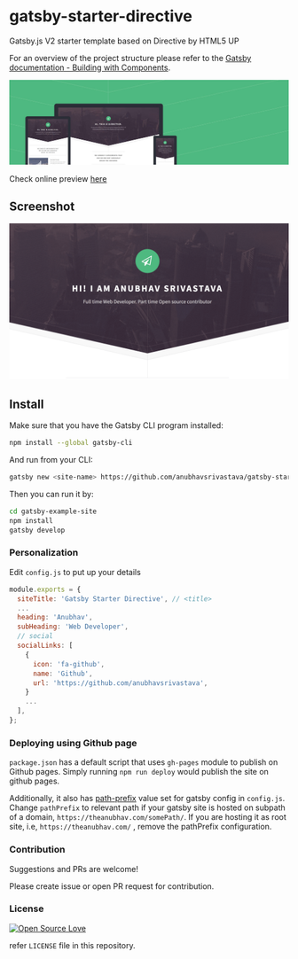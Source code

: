 # gatsby-starter-directive

Gatsby.js V2 starter template based on Directive by HTML5 UP

For an overview of the project structure please refer to the [Gatsby documentation - Building with Components](https://www.gatsbyjs.org/docs/building-with-components/).

![Screenshot](./src/assets/img/screenshots.jpg)

Check online preview [here](https://anubhavsrivastava.github.io/gatsby-starter-directive/)

## Screenshot

![Screenshot](./src/assets/img/demo.png)

## Install

Make sure that you have the Gatsby CLI program installed:

```sh
npm install --global gatsby-cli
```

And run from your CLI:

```sh
gatsby new <site-name> https://github.com/anubhavsrivastava/gatsby-starter-directive
```

Then you can run it by:

```sh
cd gatsby-example-site
npm install
gatsby develop
```

### Personalization

Edit `config.js` to put up your details

```javascript
module.exports = {
  siteTitle: 'Gatsby Starter Directive', // <title>
  ...
  heading: 'Anubhav',
  subHeading: 'Web Developer',
  // social
  socialLinks: [
    {
      icon: 'fa-github',
      name: 'Github',
      url: 'https://github.com/anubhavsrivastava',
    }
    ...
  ],
};

```

### Deploying using Github page

`package.json` has a default script that uses `gh-pages` module to publish on Github pages. Simply running `npm run deploy` would publish the site on github pages.

Additionally, it also has [path-prefix](https://www.gatsbyjs.org/docs/path-prefix/) value set for gatsby config in `config.js`. Change `pathPrefix` to relevant path if your gatsby site is hosted on subpath of a domain, `https://theanubhav.com/somePath/`. If you are hosting it as root site, i.e, `https://theanubhav.com/` , remove the pathPrefix configuration.

### Contribution

Suggestions and PRs are welcome!

Please create issue or open PR request for contribution.

### License

[![Open Source Love](https://badges.frapsoft.com/os/mit/mit.svg?v=102)](LICENSE)

refer `LICENSE` file in this repository.
